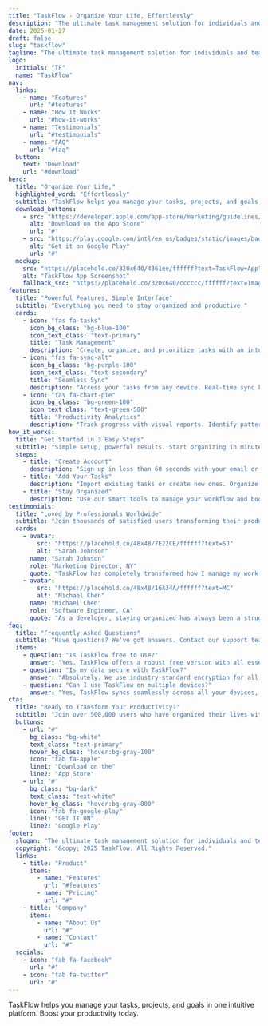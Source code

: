 ```yaml
---
title: "TaskFlow - Organize Your Life, Effortlessly"
description: "The ultimate task management solution for individuals and teams."
date: 2025-01-27
draft: false
slug: "taskflow"
tagline: "The ultimate task management solution for individuals and teams."
logo:
  initials: "TF"
  name: "TaskFlow"
nav:
  links:
    - name: "Features"
      url: "#features"
    - name: "How It Works"
      url: "#how-it-works"
    - name: "Testimonials"
      url: "#testimonials"
    - name: "FAQ"
      url: "#faq"
  button:
    text: "Download"
    url: "#download"
hero:
  title: "Organize Your Life,"
  highlighted_word: "Effortlessly"
  subtitle: "TaskFlow helps you manage your tasks, projects, and goals in one intuitive platform. Boost your productivity today."
  download_buttons:
    - src: "https://developer.apple.com/app-store/marketing/guidelines/images/badge-download-on-the-app-store.svg"
      alt: "Download on the App Store"
      url: "#"
    - src: "https://play.google.com/intl/en_us/badges/static/images/badges/en_badge_web_generic.png"
      alt: "Get it on Google Play"
      url: "#"
  mockup:
    src: "https://placehold.co/320x640/4361ee/ffffff?text=TaskFlow+App"
    alt: "TaskFlow App Screenshot"
    fallback_src: "https://placehold.co/320x640/cccccc/ffffff?text=Image+Not+Found"
features:
  title: "Powerful Features, Simple Interface"
  subtitle: "Everything you need to stay organized and productive."
  cards:
    - icon: "fas fa-tasks"
      icon_bg_class: "bg-blue-100"
      icon_text_class: "text-primary"
      title: "Task Management"
      description: "Create, organize, and prioritize tasks with an intuitive drag-and-drop interface."
    - icon: "fas fa-sync-alt"
      icon_bg_class: "bg-purple-100"
      icon_text_class: "text-secondary"
      title: "Seamless Sync"
      description: "Access your tasks from any device. Real-time sync keeps you up-to-date everywhere."
    - icon: "fas fa-chart-pie"
      icon_bg_class: "bg-green-100"
      icon_text_class: "text-green-500"
      title: "Productivity Analytics"
      description: "Track progress with visual reports. Identify patterns and improve your workflow."
how_it_works:
  title: "Get Started in 3 Easy Steps"
  subtitle: "Simple setup, powerful results. Start organizing in minutes."
  steps:
    - title: "Create Account"
      description: "Sign up in less than 60 seconds with your email or social accounts."
    - title: "Add Your Tasks"
      description: "Import existing tasks or create new ones. Organize by project or priority."
    - title: "Stay Organized"
      description: "Use our smart tools to manage your workflow and boost productivity daily."
testimonials:
  title: "Loved by Professionals Worldwide"
  subtitle: "Join thousands of satisfied users transforming their productivity."
  cards:
    - avatar:
        src: "https://placehold.co/48x48/7E22CE/ffffff?text=SJ"
        alt: "Sarah Johnson"
      name: "Sarah Johnson"
      role: "Marketing Director, NY"
      quote: "TaskFlow has completely transformed how I manage my work. I've doubled my productivity and finally feel in control of my schedule!"
    - avatar:
        src: "https://placehold.co/48x48/16A34A/ffffff?text=MC"
        alt: "Michael Chen"
      name: "Michael Chen"
      role: "Software Engineer, CA"
      quote: "As a developer, staying organized has always been a struggle. TaskFlow's intuitive interface keeps me focused and on track."
faq:
  title: "Frequently Asked Questions"
  subtitle: "Have questions? We've got answers. Contact our support team if you need more help."
  items:
    - question: "Is TaskFlow free to use?"
      answer: "Yes, TaskFlow offers a robust free version with all essential features. We also offer premium plans with additional capabilities."
    - question: "Is my data secure with TaskFlow?"
      answer: "Absolutely. We use industry-standard encryption for all data in transit and at rest."
    - question: "Can I use TaskFlow on multiple devices?"
      answer: "Yes, TaskFlow syncs seamlessly across all your devices, including a web app that works on any browser."
cta:
  title: "Ready to Transform Your Productivity?"
  subtitle: "Join over 500,000 users who have organized their lives with TaskFlow. Download now and get started in minutes."
  buttons:
    - url: "#"
      bg_class: "bg-white"
      text_class: "text-primary"
      hover_bg_class: "hover:bg-gray-100"
      icon: "fab fa-apple"
      line1: "Download on the"
      line2: "App Store"
    - url: "#"
      bg_class: "bg-dark"
      text_class: "text-white"
      hover_bg_class: "hover:bg-gray-800"
      icon: "fab fa-google-play"
      line1: "GET IT ON"
      line2: "Google Play"
footer:
  slogan: "The ultimate task management solution for individuals and teams."
  copyright: "&copy; 2025 TaskFlow. All Rights Reserved."
  links:
    - title: "Product"
      items:
        - name: "Features"
          url: "#features"
        - name: "Pricing"
          url: "#"
    - title: "Company"
      items:
        - name: "About Us"
          url: "#"
        - name: "Contact"
          url: "#"
  socials:
    - icon: "fab fa-facebook"
      url: "#"
    - icon: "fab fa-twitter"
      url: "#"
---
```


TaskFlow helps you manage your tasks, projects, and goals in one intuitive platform. Boost your productivity today.